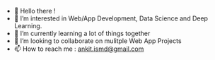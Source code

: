 - 👋 Hello there !
- 👀 I’m interested in Web/App Development, Data Science and Deep Learning. 
- 🌱 I’m currently learning a lot of things together 
- 💞️ I’m looking to collaborate on mulitple Web App Projects
- 📫 How to reach me : ankit.ismd@gmail.com
